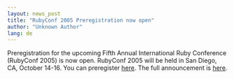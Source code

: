 ```yaml
---
layout: news_post
title: "RubyConf 2005 Preregistration now open"
author: "Unknown Author"
lang: de
---
```


Preregistration for the upcoming Fifth Annual International Ruby
Conference (RubyConf 2005) is now open. RubyConf 2005 will be held in
San Diego, CA, October 14-16. You can preregister [here][1]. The full
announcement is [here][2].



[1]: http://www.rubycentral.org/conference/prereg/
[2]: http://www.ruby-talk.org/cgi-bin/scat.rb/ruby/ruby-talk/134660

